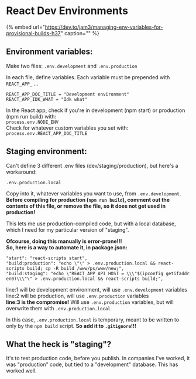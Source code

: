 # React Dev Environments

{% embed url="https://dev.to/jam3/managing-env-variables-for-provisional-builds-h37" caption="" %}

## Environment variables:

Make two files: `.env.development` and `.env.production`

In each file, define variables. Each variable must be prepended with `REACT_APP_` ...

```text
REACT_APP_DOC_TITLE = "Development environment"
REACT_APP_IDK_WHAT = "Idk what"
```

In the React app, check if you're in development \(npm start\) or production \(npm run build\) with:  
`process.env.NODE_ENV`  
Check for whatever custom variables you set with: `process.env.REACT_APP_DOC_TITLE`

## Staging environment:

Can't define 3 different .env files \(dev/staging/production\), but here's a workaround:

`.env.production.local`

Copy into it, whatever variables you want to use, from `.env.development`.  
**Before compiling for production \(`npm run build`\), comment out the contents of this file, or remove the file, so it does not get used in production!**

This lets me use production-compiled code, but with a local database, which I need for my particular version of "staging".

**Ofcourse, doing this manually is error-prone!!!  
So, here is a way to automate it, in package.json:**

```text
"start": "react-scripts start",
"build:production": "echo \"\" > .env.production.local && react-scripts build; cp -R build /www/ps/www/new;",
"build:staging": "echo \"REACT_APP_API_HOST = \\\"$(ipconfig getifaddr en0)\\\"\" > .env.production.local && react-scripts build;",
```

line:1 will be development environment, will use `.env.development` variables  
line:2 will be  production, will use `.env.production` variables  
**line:3 is the compromise!** Will use `.env.production` variables, but will overwrite them with `.env.production.local`

In this case, `.env.production.local` is temporary, meant to be written to only by the `npm build` script. **So add it to `.gitignore`!!!**

## What **the heck** is "staging"?

It's to test production code, before you publish. In companies I've worked, it was "production" code, but tied to a "development" database. This has worked well.


